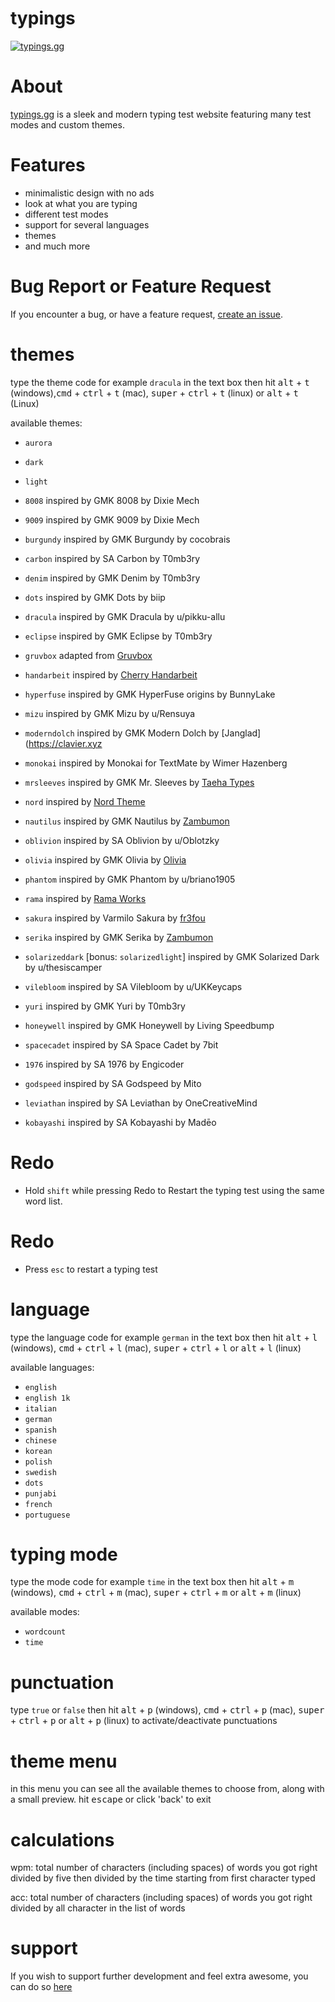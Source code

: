 # typings

[![typings.gg](img/typings-screen-shot.png)](https://typings.gg)

# About

[typings.gg](https://typings.gg) is a sleek and modern typing test website featuring many test modes and custom themes.

# Features
- minimalistic design with no ads
- look at what you are typing
- different test modes
- support for several languages
- themes
- and much more

# Bug Report or Feature Request
If you encounter a bug, or have a feature request, [create an issue](https://github.com/briano1905/typings/issues).

# themes

type the theme code for example `dracula` in the text box then hit <kbd>alt</kbd> + <kbd>t</kbd> (windows),<kbd>cmd</kbd> + <kbd>ctrl</kbd> + <kbd>t</kbd> (mac), <kbd>super</kbd> + <kbd>ctrl</kbd> + <kbd>t</kbd> (linux) or <kbd>alt</kbd> + <kbd>t</kbd> (Linux)

available themes:

- `aurora`
- `dark`
- `light`

- `8008` inspired by GMK 8008 by Dixie Mech
- `9009` inspired by GMK 9009 by Dixie Mech
- `burgundy` inspired by GMK Burgundy by cocobrais
- `carbon` inspired by SA Carbon by T0mb3ry
- `denim` inspired by GMK Denim by T0mb3ry
- `dots` inspired by GMK Dots by biip
- `dracula` inspired by GMK Dracula by u/pikku-allu
- `eclipse` inspired by GMK Eclipse by T0mb3ry
- `gruvbox` adapted from [Gruvbox](https://github.com/morhetz/gruvbox)
- `handarbeit` inspired by [Cherry Handarbeit](https://pinchocodia.tistory.com/17)
- `hyperfuse` inspired by GMK HyperFuse origins by BunnyLake
- `mizu` inspired by GMK Mizu by u/Rensuya
- `moderndolch` inspired by GMK Modern Dolch by [Janglad](https://clavier.xyz
- `monokai` inspired by Monokai for TextMate by Wimer Hazenberg
- `mrsleeves` inspired by GMK Mr. Sleeves by [Taeha Types](https://www.taehatypes.com/)
- `nord` inspired by [Nord Theme](https://nordtheme.com)
- `nautilus` inspired by GMK Nautilus by [Zambumon](https://zambumon.com)
- `oblivion` inspired by SA Oblivion by u/Oblotzky
- `olivia` inspired by GMK Olivia by [Olivia](https://github.com/olivia)
- `phantom` inspired by GMK Phantom by u/briano1905
- `rama` inspired by [Rama Works](https://rama.works)
- `sakura` inspired by Varmilo Sakura by [fr3fou](https://github.com/fr3fou)
- `serika` inspired by GMK Serika by [Zambumon](https://zambumon.com)
- `solarizeddark` [bonus: `solarizedlight`] inspired by GMK Solarized Dark by u/thesiscamper
- `vilebloom` inspired by SA Vilebloom by u/UKKeycaps
- `yuri` inspired by GMK Yuri by T0mb3ry
- `honeywell` inspired by GMK Honeywell by Living Speedbump
- `spacecadet` inspired by SA Space Cadet by 7bit
- `1976` inspired by SA 1976 by Engicoder
- `godspeed` inspired by SA Godspeed by Mito
- `leviathan` inspired by SA Leviathan by OneCreativeMind
- `kobayashi` inspired by SA Kobayashi by Madēo

# Redo

- Hold `shift` while pressing Redo to Restart the typing test using the same word list.

# Redo

 - Press `esc` to restart a typing test

# language

type the language code for example `german` in the text box then hit <kbd>alt</kbd> + <kbd>l</kbd> (windows), <kbd>cmd</kbd> + <kbd>ctrl</kbd> + <kbd>l</kbd> (mac),  <kbd>super</kbd> + <kbd>ctrl</kbd> + <kbd>l</kbd> or <kbd>alt</kbd> + <kbd>l</kbd> (linux)

available languages:

- `english`
- `english 1k`
- `italian`
- `german`
- `spanish`
- `chinese`
- `korean`
- `polish`
- `swedish`
- `dots`
- `punjabi`
- `french`
- `portuguese`

# typing mode

type the mode code for example `time` in the text box then hit  <kbd>alt</kbd> + <kbd>m</kbd> (windows), <kbd>cmd</kbd> + <kbd>ctrl</kbd> + <kbd>m</kbd> (mac),  <kbd>super</kbd> + <kbd>ctrl</kbd> + <kbd>m</kbd> or <kbd>alt</kbd> + <kbd>m</kbd> (linux)

available modes:

- `wordcount`
- `time`

# punctuation

type `true` or `false` then hit <kbd>alt</kbd> + <kbd>p</kbd> (windows), <kbd>cmd</kbd> + <kbd>ctrl</kbd> + <kbd>p</kbd> (mac),  <kbd>super</kbd> + <kbd>ctrl</kbd> + <kbd>p</kbd> or <kbd>alt</kbd> + <kbd>p</kbd> (linux)  to activate/deactivate punctuations

# theme menu

in this menu you can see all the available themes to choose from, along with a small preview. hit <kbd>escape</kbd> or click 'back' to exit

# calculations

wpm: total number of characters (including spaces) of words you got right divided by five then divided by the time starting from first character typed

acc: total number of characters (including spaces) of words you got right divided by all character in the list of words

# support

If you wish to support further development and feel extra awesome, you can do so [here](https://www.paypal.me/briano1905)
